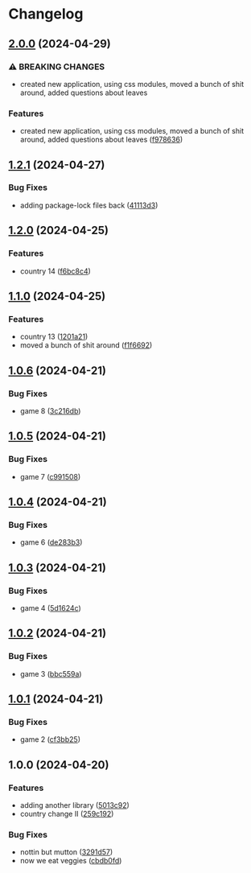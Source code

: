 # Changelog

## [2.0.0](https://github.com/jgf5013/better-world-dev/compare/game-v1.2.1...game-v2.0.0) (2024-04-29)


### ⚠ BREAKING CHANGES

* created new application, using css modules, moved a bunch of shit around, added questions about leaves

### Features

* created new application, using css modules, moved a bunch of shit around, added questions about leaves ([f978636](https://github.com/jgf5013/better-world-dev/commit/f97863621a25fa84e13e07cbf99265771906f326))

## [1.2.1](https://github.com/jgf5013/better-world-dev/compare/game-v1.2.0...game-v1.2.1) (2024-04-27)


### Bug Fixes

* adding package-lock files back ([41113d3](https://github.com/jgf5013/better-world-dev/commit/41113d3c8c27cb0500fa0207c2e140e2119cc05e))

## [1.2.0](https://github.com/jgf5013/better-world-dev/compare/game-v1.1.0...game-v1.2.0) (2024-04-25)


### Features

* country 14 ([f6bc8c4](https://github.com/jgf5013/better-world-dev/commit/f6bc8c49666b194999232670e83ad09b95ddc058))

## [1.1.0](https://github.com/jgf5013/better-world-dev/compare/game-v1.0.6...game-v1.1.0) (2024-04-25)


### Features

* country 13 ([1201a21](https://github.com/jgf5013/better-world-dev/commit/1201a21e50bf72ebdd38bbd24a060ddd28281db5))
* moved a bunch of shit around ([f1f6692](https://github.com/jgf5013/better-world-dev/commit/f1f6692b2bc101668d7b673d4cc1e91f3fec5b26))

## [1.0.6](https://github.com/jgf5013/better-world-dev/compare/game-v1.0.5...game-v1.0.6) (2024-04-21)


### Bug Fixes

* game 8 ([3c216db](https://github.com/jgf5013/better-world-dev/commit/3c216dbcf76347796a8a0730648861713bb1ff05))

## [1.0.5](https://github.com/jgf5013/better-world-dev/compare/game-v1.0.4...game-v1.0.5) (2024-04-21)


### Bug Fixes

* game 7 ([c991508](https://github.com/jgf5013/better-world-dev/commit/c99150893d6ef3806c4e78708562713b22d42ce2))

## [1.0.4](https://github.com/jgf5013/better-world-dev/compare/game-v1.0.3...game-v1.0.4) (2024-04-21)


### Bug Fixes

* game 6 ([de283b3](https://github.com/jgf5013/better-world-dev/commit/de283b36196c24dd1dd4d5c3d3b9391351764dc2))

## [1.0.3](https://github.com/jgf5013/better-world-dev/compare/game-v1.0.2...game-v1.0.3) (2024-04-21)


### Bug Fixes

* game 4 ([5d1624c](https://github.com/jgf5013/better-world-dev/commit/5d1624c015bc3f60f0efe9ef87a6249321b24a15))

## [1.0.2](https://github.com/jgf5013/better-world-dev/compare/game-v1.0.1...game-v1.0.2) (2024-04-21)


### Bug Fixes

* game 3 ([bbc559a](https://github.com/jgf5013/better-world-dev/commit/bbc559aa3acb99a50cdd7768e91851d1ee303c47))

## [1.0.1](https://github.com/jgf5013/better-world-dev/compare/game-v1.0.0...game-v1.0.1) (2024-04-21)


### Bug Fixes

* game 2 ([cf3bb25](https://github.com/jgf5013/better-world-dev/commit/cf3bb25f6ae4a1eb63655766abcd5edc3fee3dee))

## 1.0.0 (2024-04-20)


### Features

* adding another library ([5013c92](https://github.com/jgf5013/better-world-dev/commit/5013c92eabcb21dd2bc8f055605e3b6b21aafd47))
* country change II ([259c192](https://github.com/jgf5013/better-world-dev/commit/259c19214f189feb0add769ffe0245ce3bc9455f))


### Bug Fixes

* nottin but mutton ([3291d57](https://github.com/jgf5013/better-world-dev/commit/3291d570e08e190eed7e6d28abaf96e703293758))
* now we eat veggies ([cbdb0fd](https://github.com/jgf5013/better-world-dev/commit/cbdb0fd35724500c6f9c3aef3a3187568e685434))
